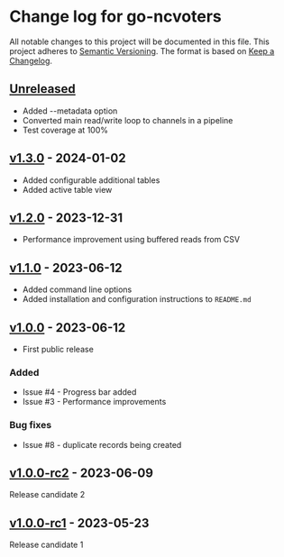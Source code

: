 # Change log for go-ncvoters
All notable changes to this project will be documented in this file.
This project adheres to [Semantic Versioning].
The format is based on [Keep a Changelog].
	
## [Unreleased]
- Added --metadata option
- Converted main read/write loop to channels in a pipeline
- Test coverage at 100%

## [v1.3.0] - 2024-01-02
- Added configurable additional tables
- Added active table view

## [v1.2.0] - 2023-12-31
- Performance improvement using buffered reads from CSV

## [v1.1.0] - 2023-06-12
- Added command line options
- Added installation and configuration instructions to `README.md`

## [v1.0.0] - 2023-06-12
- First public release

### Added
- Issue #4 - Progress bar added
- Issue #3 - Performance improvements
  
### Bug fixes
- Issue #8 - duplicate records being created
  
## [v1.0.0-rc2] - 2023-06-09
Release candidate 2

## [v1.0.0-rc1] - 2023-05-23
Release candidate 1

[Semantic Versioning]: http://semver.org
[Keep a Changelog]: http://keepachangelog.com
[Unreleased]: https://github.com/philhanna/go-ncvoters/compare/v1.3.0..HEAD
[v1.3.0]: https://github.com/philhanna/go-ncvoters/compare/v1.2.0..v1.3.0
[v1.2.0]: https://github.com/philhanna/go-ncvoters/compare/v1.1.0..v1.2.0
[v1.1.0]: https://github.com/philhanna/go-ncvoters/compare/v1.0.0..v1.1.0
[v1.0.0]: https://github.com/philhanna/go-ncvoters/compare/v1.0.0-rc2..v1.0.0
[v1.0.0-rc2]: https://github.com/philhanna/go-ncvoters/compare/v1.0.0-rc1..v1.0.0-rc2
[v1.0.0-rc1]: https://github.com/philhanna/go-ncvoters/compare/a0324a5..v1.0.0-rc1
